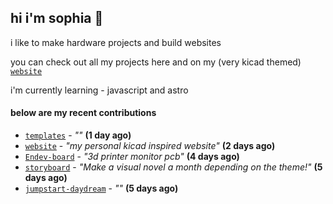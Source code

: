 ## hi i'm sophia 🧌

i like to make hardware projects and build websites

you can check out all my projects here and on my (very kicad themed) [`website`](https://sophiaduan.dev/)


i'm currently learning - javascript and astro

#### below are my recent contributions


- [`templates`](https://github.com/sophiayduan/templates) - _""_ **(1 day ago)**
- [`website`](https://github.com/sophiayduan/website) - _"my personal kicad inspired website"_ **(2 days ago)**
- [`Endev-board`](https://github.com/sophiayduan/Endev-board) - _"3d printer monitor pcb"_ **(4 days ago)**
- [`storyboard`](https://github.com/hackclub/storyboard) - _"Make a visual novel a month depending on the theme!"_ **(5 days ago)**
- [`jumpstart-daydream`](https://github.com/sophiayduan/jumpstart-daydream) - _""_ **(5 days ago)**
